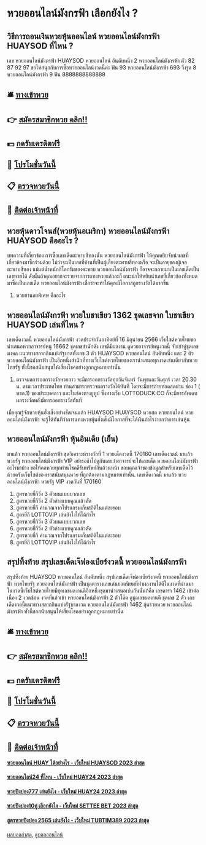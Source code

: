 # หวยออนไลน์มังกรฟ้า เลือกยังไง ?
## วิธีการถอนเงินหวยหุ้นออนไลน์ หวยออนไลน์มังกรฟ้า HUAYSOD ที่ไหน ?
เลข หวยออนไลน์มังกรฟ้า HUAYSOD หวยออนไลน์ อันดับหนึ่ง 2 หวยออนไลน์มังกรฟ้า ตัว 82 87 92 97
ขอให้สนุกกับการซื้อหวยออนไลน์งวดนี้ค่ะ
ฟัน 93 หวยออนไลน์มังกรฟ้า 693
วิ่งรูด 8 หวยออนไลน์มังกรฟ้า 9
ฟัน 8888888888888

## 🛎 [ทางเข้าหวย](https://bit.ly/3BG5bNw)
## 👉 [สมัครสมาชิกหวย คลิก!!](https://bit.ly/3BG5bNw)
## 💵 [กดรับเครดิตฟรี](https://bit.ly/3C3mvgS)
## 👑 [โปรโมชั่นวันนี้](https://bit.ly/3C3mvgS)
## 📋 [ตรวจหวยวันนี้](https://bit.ly/3C3mvgS)
## 📱 [ติดต่อเจ้าหน้าที่](https://bit.ly/3C3mvgS)

## หวยหุ้นดาวโจนส์(หวยหุ้นอเมริกา) หวยออนไลน์มังกรฟ้า HUAYSOD คืออะไร ?
บทความที่เกี่ยวข้อง
การซื้อเลขเด็ดตะพาบสีทองนั้น หวยออนไลน์มังกรฟ้า ให้คุณหยิบจับนำเลขที่เกี่ยวข้องมาซื้อร่วมด้วย ไม่ว่าจะเป็นเลขที่บ้านที่เป็นผู้เลี้ยงตะพาบสีทองหรือ จะเป็นอายุของผู้เจอตะพาบสีทอง แม้แต่น้ำหนักกิโลกรัมของตะพาบ หวยออนไลน์มังกรฟ้า ก็อาจจะกลายมาเป็นเลขเด็ดเป็นเลขหวยได้ ดังนั้นถ้าคุณอยากจะรวยจากการแทงหวยแล้วละก็ แนะนำให้หยิบนำเลขที่เกี่ยวข้องทั้งหมดมาซื้อเป็นเลขเด็ด หวยออนไลน์มังกรฟ้า เชื่อว่าจะทำให้คุณมีโอกาสถูกรางวัลได้มากขึ้น
1. หวยฮานอยพิเศษ คืออะไร

## หวยออนไลน์มังกรฟ้า หวยใบชาเขียว 1362 ชุดเลขจาก ใบชาเขียว HUAYSOD เล่นที่ไหน ?
เลขเด็ดงวดนี้ หวยออนไลน์มังกรฟ้า งวดประจำวันอาทิตย์ที่ 16 มิถุนายน 2566 เว็บไซต์หวยไทยขอนำเสนอหวยอาจารย์หนู 16662 ชุดเลขสำนักดัง เลขดีมีผลงาน ดูหวยอาจารย์หนูงวดนี้ จับเข้าคู่ชุดเลขมงคล แนวทางสลากกินแบ่งรัฐบาลทั้งเลข 3 ตัว HUAYSOD หวยออนไลน์ อันดับหนึ่ง และ 2 ตัว หวยออนไลน์มังกรฟ้า เป็นอีกหนึ่งสำนักที่ทางเว็บไซต์หวยไทยของเรานำเสนอทุกงวดเช่นเดียวกับหวยไทยรัฐ ทั้งนี้ขอสนับสนุนให้เสี่ยงโชคอย่างถูกกฎหมายเท่านั้น
1. ตรวจผลการออกรางวัลหวยลาว จะมีการออกรางวัลทุกวันจันทร์ วันพุธและวันศุกร์ เวลา 20.30 น. ตามเวลาประเทศไทย ท่านสามารถตรวจผลรางวัลได้ทันที โดยจะมีการถ่ายทอดสดผ่าน ช่อง 1 ( ทชล.1) ของประเทศลาว และในช่องทางยูทูป ซึ่งทางเว็บ LOTTODUCK.CO ก็จะมีการอัพเดทผลรางวัลหลังมีการออกรางวัลทันที

เมื่อคุณรู้จักหวยหุ้นฮั่งเส็งอย่างชัดเจนแล้ว HUAYSOD HUAYSOD หวยสด หวยออนไลน์ หวยออนไลน์มังกรฟ้า จะรู้ได้ทันทีว่าการแทงหวยหุ้นฮั่งเส็งมีโอกาสที่จะได้เงินกำไรง่ายกว่าการเล่นหุ้น

## หวยออนไลน์มังกรฟ้า หุ้นอินเดีย (เย็น)
มาแล้ว หวยออนไลน์มังกรฟ้า ชุดวิเคราะห์รางวัลที่ 1 หวยเด็ดงวดนี้ 170160 เลขเด็ดงวดน้ มาแล้ว หวยรัฐ หวยออนไลน์มังกรฟ้า VIP อย่ารอช้าไปดูกันเลยว่าอาจารย์จะให้เลขเด็ด หวยออนไลน์มังกรฟ้า อะไรมาบ้าง ขอให้คอหวยทุกท่านโชคดีรับทรัพย์กันถ้วนหน้า
ขอบคุณเจ้าของข้อมูลสำหรับเลขเด็ดไว้ ด้วยครับเว็บไซต์ของเราสนับสนุนหวย ที่ถูกต้องตามกฏหมายเท่านั้น.
เลขเด็ดงวดนี้ มาแล้ว หวยออนไลน์มังกรฟ้า หวยรัฐ VIP งวดวันที่ 170160
1. สูตรหวยยี่กีวิ่ง 3 ตัวบนแบบบวกเลข
2. สูตรหวยยี่กีวิ่ง 2 ตัวล่างแบบคูณแล้วตัด
3. สูตรหวยยี่กี คำนวณจากโปรแกรมเก็บสถิติในแต่ละรอบ
4. สูตรยี่กี LOTTOVIP เล่นยังไงให้ได้กำไร
5. สูตรหวยยี่กีวิ่ง 3 ตัวบนแบบบวกเลข
6. สูตรหวยยี่กีวิ่ง 2 ตัวล่างแบบคูณแล้วตัด
7. สูตรหวยยี่กี คำนวณจากโปรแกรมเก็บสถิติในแต่ละรอบ
8. สูตรยี่กี LOTTOVIP เล่นยังไงให้ได้กำไร

## สรุปทิ้งท้าย สรุปเลขเด็ดเจ๊ฟองเบียร์งวดนี้ หวยออนไลน์มังกรฟ้า
สรุปทิ้งท้าย HUAYSOD หวยออนไลน์ อันดับหนึ่ง สรุปเลขเด็ดเจ๊ฟองเบียร์งวดนี้ หวยออนไลน์มังกรฟ้า หวยไทยรัฐ หวยออนไลน์มังกรฟ้า เป็นชุดตารางเลขเด่นยอดนิยมที่ทำผลงานได้ดีในงวดที่ผ่านมา ในงวดนี้เว็บไซต์หวยไทยมีชุดเลขผลงานดีอีกหนึ่งชุดมานำเสนอเช่นกันนั่นก้คือ เลขดารา 1462 เข้าต่อเนื่อง 2 งวดซ้อน งวดที่แล้วเข้า หวยออนไลน์มังกรฟ้า 2 ตัวโต๊ด ดูชุดเลขผลงานดี ชุดเลข 2 ตัว เลขเด็ดงวดนี้แนวทางสลากกินแบ่งรัฐบาลงวด หวยออนไลน์มังกรฟ้า 1462 ลุ้นรวยหวย หวยออนไลน์มังกรฟ้า ทั้งนี้ขอสนับสนุนให้เสี่ยงโชคอย่างถูกกฎหมายเท่านั้น

## 🛎 [ทางเข้าหวย](https://bit.ly/3BG5bNw)
## 👉 [สมัครสมาชิกหวย คลิก!!](https://bit.ly/3BG5bNw)
## 💵 [กดรับเครดิตฟรี](https://bit.ly/3C3mvgS)
## 👑 [โปรโมชั่นวันนี้](https://bit.ly/3C3mvgS)
## 📋 [ตรวจหวยวันนี้](https://bit.ly/3C3mvgS)
## 📱 [ติดต่อเจ้าหน้าที่](https://bit.ly/3C3mvgS)

#### [หวยออนไลน์ HUAY ได้อย่างไร - เว็บใหม่ HUAYSOD 2023 ล่าสุด](https://atom.io/themes/หวยออนไลน์%20huay%20ได้อย่างไร%20-%20เว็บใหม่%20huaysod%202023%20ล่าสุด)
#### [หวยออนไลน์24 ที่ไหน - เว็บใหม่ HUAY24 2023 ล่าสุด](https://atom.io/themes/หวยออนไลน์24%20ที่ไหน%20-%20เว็บใหม่%20huay24%202023%20ล่าสุด)
#### [หวยปิงปอง777 เล่นยังไง - เว็บใหม่ HUAY24 2023 ล่าสุด](https://atom.io/themes/หวยปิงปอง777%20เล่นยังไง%20-%20เว็บใหม่%20huay24%202023%20ล่าสุด)
#### [หวยปิงปอง10คู่ เลือกยังไง - เว็บใหม่ SETTEE BET 2023 ล่าสุด](https://atom.io/themes/หวยปิงปอง10คู่%20เลือกยังไง%20-%20เว็บใหม่%20settee%20bet%202023%20ล่าสุด)
#### [สูตรหวยปิงปอง 2565 เล่นยังไง - เว็บใหม่ TUBTIM389 2023 ล่าสุด](https://atom.io/themes/สูตรหวยปิงปอง%202565%20เล่นยังไง%20-%20เว็บใหม่%20tubtim389%202023%20ล่าสุด)

[ผลบอลล่าสุด](https://siamsport.tv "ผลบอลล่าสุด"), [ดูบอลออนไลน์](https://siamsport.tv/ดูบอลสด "ดูบอลออนไลน์")